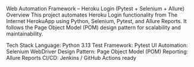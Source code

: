 Web Automation Framework – Heroku Login (Pytest + Selenium + Allure)
Overview
This project automates Heroku Login functionality from The Internet HerokuApp using Python, Selenium, Pytest, and Allure Reports.
It follows the Page Object Model (POM) design pattern for scalability and maintainability.

Tech Stack
Language: Python 3.13
Test Framework: Pytest
UI Automation: Selenium WebDriver
Design Pattern: Page Object Model (POM)
Reporting: Allure Reports
CI/CD: Jenkins / GitHub Actions ready
